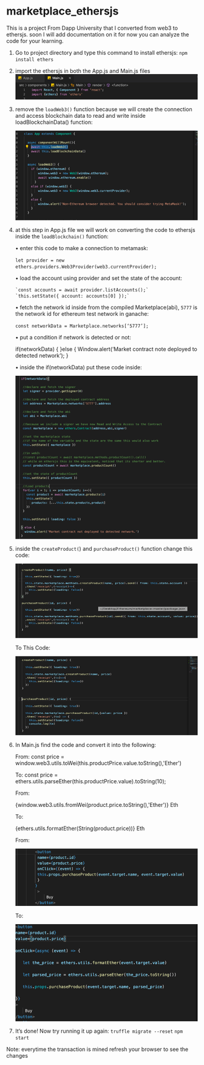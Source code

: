 # marketplace_ethersjs
This is a project From Dapp University that I converted from web3 to ethersjs.
soon I will add documentation on it for now you can analyze the code for your learning.


1. Go to project directory and type this command to install ethersjs:
  `npm install ethers`
  
2. import the ethersjs in both the App.js and Main.js files
   ![](images/Picture1.png)

3. remove the `loadWeb3()` function because we will create the connection and access blockchain data to   read and write inside loadBlockchainData() function:
    
   ![](images/Picture2.png)

4. at this step in App.js file we will work on converting the code to ethersjs inside the `loadBlockchain()` function:

    •	enter this code to make a connection to metamask:

      `let provider = new ethers.providers.Web3Provider(web3.currentProvider);`

    •	load the account using provider and set the state of the account:

       `const accounts = await provider.listAccounts();`
       `this.setState({ account: accounts[0] });`

    •	fetch the network id inside from the compiled Marketplace(abi), `5777` is the network id for ethereum test network in ganache:

      `const networkData = Marketplace.networks[‘5777’];`

    •	put a condition if network is detected or not:

      if(networkData)
        {
        }else
       {
      Window.alert(‘Market contract note deployed to detected network’);
        }


    •	inside the if(networkData) put these code inside:
    
      ![](images/Picture3.png)

5.	inside the `createProduct(`) and `purchaseProduct()` function change this code:

      ![](images/Picture4.png)

      To This Code:
      
      ![](images/Picture5.png)

6. In Main.js find the code and convert it into the following:
      
    From:
    const price = window.web3.utils.toWei(this.productPrice.value.toString(),'Ether')
    
    To:
    const price = ethers.utils.parseEther(this.productPrice.value).toString(10);

    From:
    <td>{window.web3.utils.fromWei(product.price.toString(),'Ether')} Eth</td>
    
    To:
    <td>{ethers.utils.formatEther(String(product.price))} Eth</td>

    From:
    
    ![](images/Picture6.png)

    To:
    
    ![](images/Picture7.png)

6.	It’s done!  Now try running it up again:
    `truffle migrate --reset`
    `npm start`

Note: everytime the transaction is mined refresh your browser to see the changes
